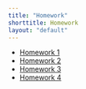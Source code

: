 ```yaml
---
title: "Homework"
shorttitle: Homework
layout: "default"
---
```


- [Homework 1](AM207_HW1.html) 
- [Homework 2](AM207_HW2.html) 
- [Homework 3](AM207_HW3.html) 
- [Homework 4](AM207_HW4.html) 
